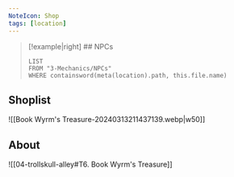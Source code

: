 ```yaml
---
NoteIcon: Shop
tags: [location]
---
```


> [!example|right]  ## NPCs
> ```dataview
> LIST
> FROM "3-Mechanics/NPCs"
> WHERE containsword(meta(location).path, this.file.name)
> ```

## Shoplist
![[Book Wyrm's Treasure-20240313211437139.webp|w50]]

## About
![[04-trollskull-alley#T6. Book Wyrm's Treasure]]